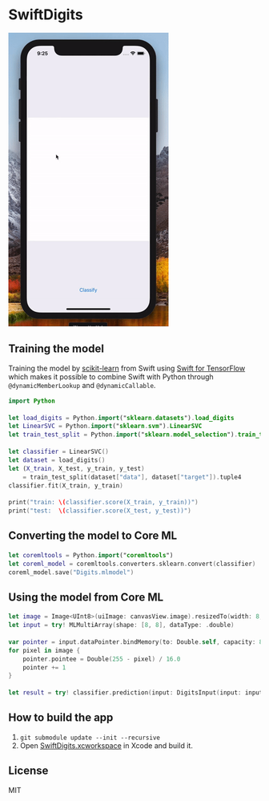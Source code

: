 # SwiftDigits

![](digits.gif)

## Training the model

Training the model by [scikit-learn](http://scikit-learn.org/) from Swift using [Swift for TensorFlow](https://medium.com/tensorflow/introducing-swift-for-tensorflow-b75722c58df0) which makes it possible to combine Swift with Python through `@dynamicMemberLookup` and `@dynamicCallable`.

```swift
import Python

let load_digits = Python.import("sklearn.datasets").load_digits
let LinearSVC = Python.import("sklearn.svm").LinearSVC
let train_test_split = Python.import("sklearn.model_selection").train_test_split

let classifier = LinearSVC()
let dataset = load_digits()
let (X_train, X_test, y_train, y_test)
    = train_test_split(dataset["data"], dataset["target"]).tuple4
classifier.fit(X_train, y_train)

print("train: \(classifier.score(X_train, y_train))")
print("test:  \(classifier.score(X_test, y_test))")
```

## Converting the model to Core ML

```swift
let coremltools = Python.import("coremltools")
let coreml_model = coremltools.converters.sklearn.convert(classifier)
coreml_model.save("Digits.mlmodel")
```

## Using the model from Core ML

```swift
let image = Image<UInt8>(uiImage: canvasView.image).resizedTo(width: 8, height: 8)
let input = try! MLMultiArray(shape: [8, 8], dataType: .double)

var pointer = input.dataPointer.bindMemory(to: Double.self, capacity: 8 * 8)
for pixel in image {
    pointer.pointee = Double(255 - pixel) / 16.0
    pointer += 1
}

let result = try! classifier.prediction(input: DigitsInput(input: input))
```

## How to build the app


1. `git submodule update --init --recursive`
2. Open [SwiftDigits.xcworkspace](SwiftDigits.xcworkspace) in Xcode and build it.

## License

MIT

